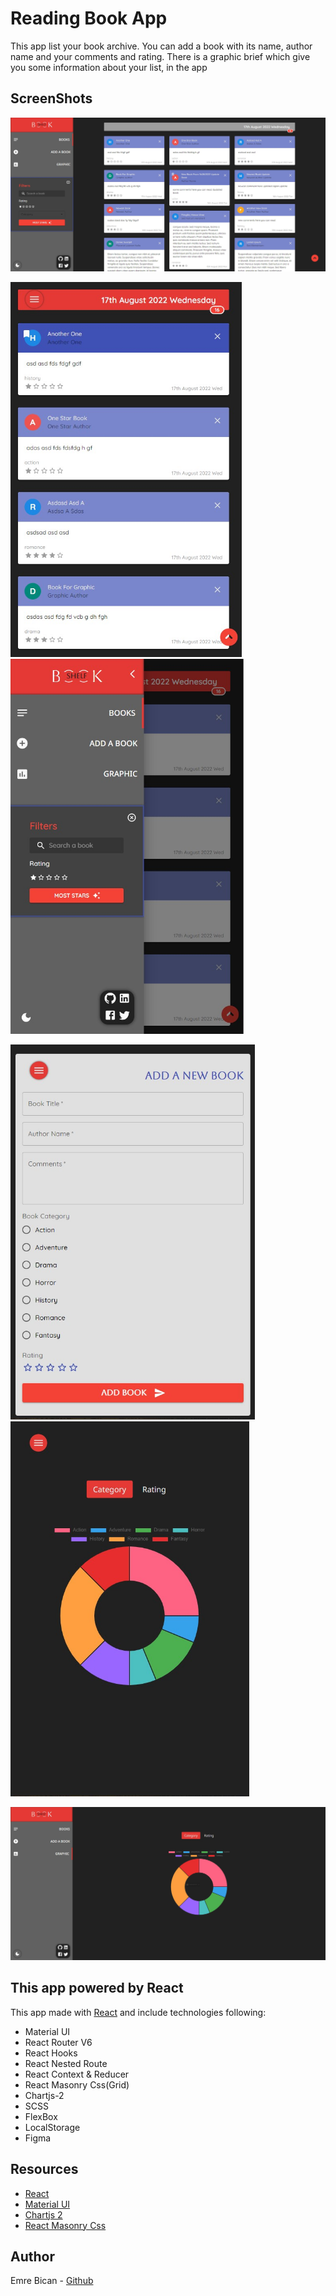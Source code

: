 # Reading Book App

This app list your book archive.
You can add a book with its name, author name and your comments and rating.
There is a graphic brief which give you some information about your list, in the app

## ScreenShots

<img src="/public/images/img-1.jpg" alt="img-1">

<p float="left">
<img src="/public/images/img-2.jpg" alt="img-2" style="height: 600px;"/>
<img src="/public/images/img-3.jpg" alt="img-3" style="height: 600px;"/>
</p>
<p float="right">
<img src="/public/images/img-4.jpg" alt="img-4" style="height: 600px;"/>
<img src="/public/images/img-6.jpg" alt="img-6" style="height: 600px;"/>
</p>
<img src="/public/images/img-5.jpg" alt="img-5"/>

## This app powered by React

This app made with [React](https://reactjs.org/) and include technologies following:

- Material UI
- React Router V6
- React Hooks
- React Nested Route
- React Context & Reducer
- React Masonry Css(Grid)
- Chartjs-2
- SCSS
- FlexBox
- LocalStorage
- Figma

## Resources

- [React](https://reactjs.org/)
- [Material UI](https://mui.com/)
- [Chartjs 2](https://react-chartjs-2.js.org/)
- [React Masonry Css](https://www.npmjs.com/package/react-masonry-css)

## Author

Emre Bican - [Github](https://github.com/emrebican)
